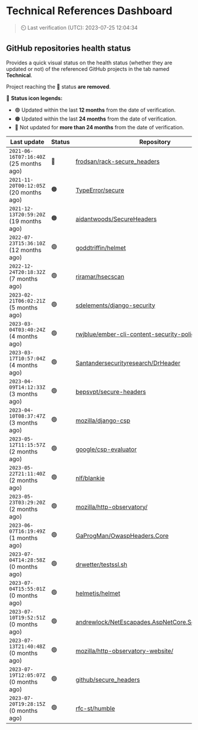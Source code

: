 
# Technical References Dashboard

> :timer_clock: Last verification (UTC): 2023-07-25 12:04:34

## GitHub repositories health status

Provides a quick visual status on the health status (whether they are updated or not) of the referenced GitHub projects in the tab named **Technical**.

Project reaching the :red_circle: status **are removed**.

:speech_balloon: **Status icon legends:**

* :green_circle: Updated within the last **12 months** from the date of verification.
* :orange_circle: Updated within the last **24 months** from the date of verification.
* :red_circle: Not updated for **more than 24 months** from the date of verification.

| Last update | Status | Repository |
| --- | --- | --- |
| `2021-06-16T07:16:40Z` (25 months ago) | :red_circle: | [frodsan/rack-secure_headers](https://github.com/frodsan/rack-secure_headers) |
| `2021-11-20T00:12:05Z` (20 months ago) | :orange_circle: | [TypeError/secure](https://github.com/TypeError/secure) |
| `2021-12-13T20:59:20Z` (19 months ago) | :orange_circle: | [aidantwoods/SecureHeaders](https://github.com/aidantwoods/SecureHeaders) |
| `2022-07-23T15:36:10Z` (12 months ago) | :green_circle: | [goddtriffin/helmet](https://github.com/goddtriffin/helmet) |
| `2022-12-24T20:18:32Z` (7 months ago) | :green_circle: | [riramar/hsecscan](https://github.com/riramar/hsecscan) |
| `2023-02-21T06:02:21Z` (5 months ago) | :green_circle: | [sdelements/django-security](https://github.com/sdelements/django-security) |
| `2023-03-04T03:40:24Z` (4 months ago) | :green_circle: | [rwjblue/ember-cli-content-security-policy/](https://github.com/rwjblue/ember-cli-content-security-policy/) |
| `2023-03-17T10:57:04Z` (4 months ago) | :green_circle: | [Santandersecurityresearch/DrHeader](https://github.com/Santandersecurityresearch/DrHeader) |
| `2023-04-09T14:12:33Z` (3 months ago) | :green_circle: | [bepsvpt/secure-headers](https://github.com/bepsvpt/secure-headers) |
| `2023-04-10T08:37:47Z` (3 months ago) | :green_circle: | [mozilla/django-csp](https://github.com/mozilla/django-csp) |
| `2023-05-12T11:15:57Z` (2 months ago) | :green_circle: | [google/csp-evaluator](https://github.com/google/csp-evaluator) |
| `2023-05-22T21:11:40Z` (2 months ago) | :green_circle: | [nlf/blankie](https://github.com/nlf/blankie) |
| `2023-05-23T03:29:20Z` (2 months ago) | :green_circle: | [mozilla/http-observatory/](https://github.com/mozilla/http-observatory/) |
| `2023-06-07T16:19:49Z` (1 months ago) | :green_circle: | [GaProgMan/OwaspHeaders.Core](https://github.com/GaProgMan/OwaspHeaders.Core) |
| `2023-07-04T14:28:58Z` (0 months ago) | :green_circle: | [drwetter/testssl.sh](https://github.com/drwetter/testssl.sh) |
| `2023-07-04T15:55:01Z` (0 months ago) | :green_circle: | [helmetjs/helmet](https://github.com/helmetjs/helmet) |
| `2023-07-10T19:52:51Z` (0 months ago) | :green_circle: | [andrewlock/NetEscapades.AspNetCore.SecurityHeaders](https://github.com/andrewlock/NetEscapades.AspNetCore.SecurityHeaders) |
| `2023-07-13T21:40:48Z` (0 months ago) | :green_circle: | [mozilla/http-observatory-website/](https://github.com/mozilla/http-observatory-website/) |
| `2023-07-19T12:05:07Z` (0 months ago) | :green_circle: | [github/secure_headers](https://github.com/github/secure_headers) |
| `2023-07-20T19:28:15Z` (0 months ago) | :green_circle: | [rfc-st/humble](https://github.com/rfc-st/humble) |


